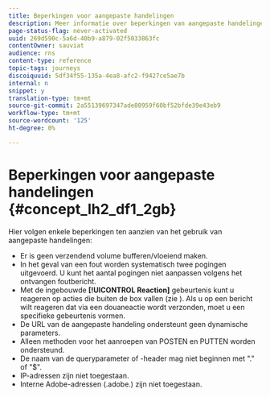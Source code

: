 ```yaml
---
title: Beperkingen voor aangepaste handelingen
description: Meer informatie over beperkingen van aangepaste handelingen
page-status-flag: never-activated
uuid: 269d590c-5a6d-40b9-a879-02f5033863fc
contentOwner: sauviat
audience: rns
content-type: reference
topic-tags: journeys
discoiquuid: 5df34f55-135a-4ea8-afc2-f9427ce5ae7b
internal: n
snippet: y
translation-type: tm+mt
source-git-commit: 2a55139697347ade80959f60bf52bfde39e43eb9
workflow-type: tm+mt
source-wordcount: '125'
ht-degree: 0%

---
```



# Beperkingen voor aangepaste handelingen {#concept_lh2_df1_2gb}

Hier volgen enkele beperkingen ten aanzien van het gebruik van aangepaste handelingen:

* Er is geen verzendend volume bufferen/vloeiend maken.
* In het geval van een fout worden systematisch twee pogingen uitgevoerd. U kunt het aantal pogingen niet aanpassen volgens het ontvangen foutbericht.
* Met de ingebouwde **[!UICONTROL Reaction]** gebeurtenis kunt u reageren op acties die buiten de box vallen (zie [](../building-journeys/reaction-events.md)). Als u op een bericht wilt reageren dat via een douaneactie wordt verzonden, moet u een specifieke gebeurtenis vormen.
* De URL van de aangepaste handeling ondersteunt geen dynamische parameters.
* Alleen methoden voor het aanroepen van POSTEN en PUTTEN worden ondersteund.
* De naam van de queryparameter of -header mag niet beginnen met &quot;.&quot; of &quot;$&quot;.
* IP-adressen zijn niet toegestaan.
* Interne Adobe-adressen (.adobe.) zijn niet toegestaan.
